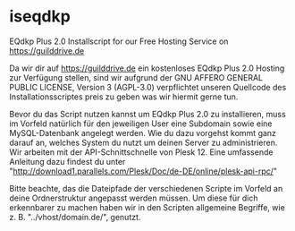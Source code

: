 # iseqdkp
EQdkp Plus 2.0 Installscript for our Free Hosting Service on https://guilddrive.de

Da wir dir auf https://guilddrive.de ein kostenloses EQdkp Plus 2.0 Hosting zur Verfügung stellen, sind wir aufgrund der
GNU AFFERO GENERAL PUBLIC LICENSE, Version 3 (AGPL-3.0) verpflichtet unseren Quellcode des Installationsscriptes preis zu
geben was wir hiermit gerne tun.

Bevor du das Script nutzen kannst um EQdkp Plus 2.0 zu installieren, muss im Vorfeld natürlich für den jeweiligen
User eine Subdomain sowie eine MySQL-Datenbank angelegt werden. Wie du dazu vorgehst kommt ganz darauf an, welches
System du nutzt um deinen Server zu administrieren. Wir arbeiten mit der API-Schnittschnelle von Plesk 12. Eine
umfassende Anleitung dazu findest du unter "http://download1.parallels.com/Plesk/Doc/de-DE/online/plesk-api-rpc/"

Bitte beachte, das die Dateipfade der verschiedenen Scripte im Vorfeld an deine Ordnerstruktur angepasst werden müssen. 
Um diese für dich erkennbarer zu machen haben wir in den Scripten allgemeine Begriffe, wie z. B. "../vhost/domain.de/", genutzt.


